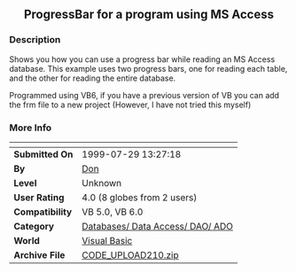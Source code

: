 ﻿<div align="center">

## ProgressBar for a program using MS Access


</div>

### Description

Shows you how you can use a progress bar while reading an MS Access database. This example uses two progress bars, one for reading each table, and the other for reading the entire database.

Programmed using VB6, if you have a previous version of VB you can add the frm file to a new project (However, I have not tried this myself)
 
### More Info
 


<span>             |<span>
---                |---
**Submitted On**   |1999-07-29 13:27:18
**By**             |[Don](https://github.com/Planet-Source-Code/PSCIndex/blob/master/ByAuthor/don.md)
**Level**          |Unknown
**User Rating**    |4.0 (8 globes from 2 users)
**Compatibility**  |VB 5\.0, VB 6\.0
**Category**       |[Databases/ Data Access/ DAO/ ADO](https://github.com/Planet-Source-Code/PSCIndex/blob/master/ByCategory/databases-data-access-dao-ado__1-6.md)
**World**          |[Visual Basic](https://github.com/Planet-Source-Code/PSCIndex/blob/master/ByWorld/visual-basic.md)
**Archive File**   |[CODE\_UPLOAD210\.zip](https://github.com/Planet-Source-Code/don-progressbar-for-a-program-using-ms-access__1-2700/archive/master.zip)








